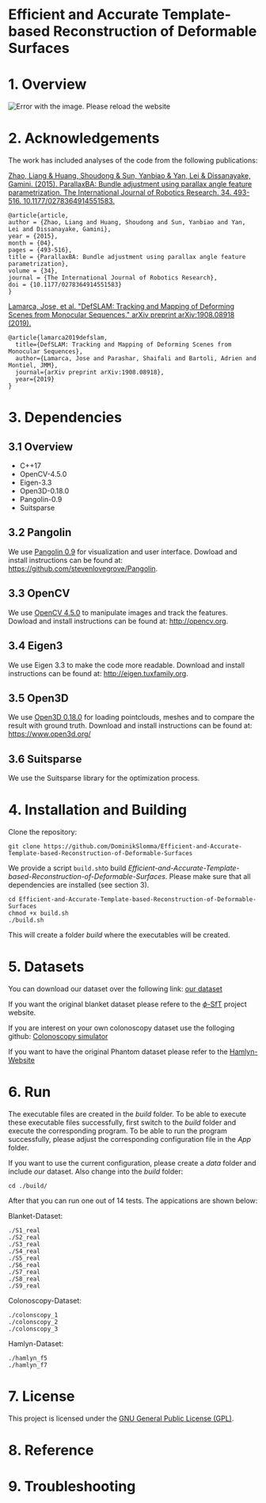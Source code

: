 <h1> Efficient and Accurate Template-based Reconstruction of Deformable Surfaces </h1>


# 1. Overview
![Error with the image. Please reload the website](./doc/Data2.gif)


# 2. Acknowledgements
The work has included analyses of the code from the following publications:

[Zhao, Liang & Huang, Shoudong & Sun, Yanbiao & Yan, Lei & Dissanayake, Gamini. (2015). ParallaxBA: Bundle adjustment using parallax angle feature parametrization. The International Journal of Robotics Research. 34. 493-516. 10.1177/0278364914551583.](https://www.researchgate.net/publication/275260778_ParallaxBA_Bundle_adjustment_using_parallax_angle_feature_parametrization)

```
@article{article,
author = {Zhao, Liang and Huang, Shoudong and Sun, Yanbiao and Yan, Lei and Dissanayake, Gamini},
year = {2015},
month = {04},
pages = {493-516},
title = {ParallaxBA: Bundle adjustment using parallax angle feature parametrization},
volume = {34},
journal = {The International Journal of Robotics Research},
doi = {10.1177/0278364914551583}
}
```

[Lamarca, Jose, et al. "DefSLAM: Tracking and Mapping of Deforming Scenes from Monocular Sequences." arXiv preprint arXiv:1908.08918 (2019).](https://arxiv.org/abs/1908.08918)
```
@article{lamarca2019defslam,
  title={DefSLAM: Tracking and Mapping of Deforming Scenes from Monocular Sequences},
  author={Lamarca, Jose and Parashar, Shaifali and Bartoli, Adrien and Montiel, JMM},
  journal={arXiv preprint arXiv:1908.08918},
  year={2019}
}
```

# 3. Dependencies
## 3.1 Overview
<ul>
    <li>C++17</li>
    <li>OpenCV-4.5.0</li>
    <li>Eigen-3.3</li>
    <li>Open3D-0.18.0</li>
    <li>Pangolin-0.9</li>
    <li>Suitsparse</li>
</ul>

## 3.2 Pangolin
We use [Pangolin 0.9](https://github.com/stevenlovegrove/Pangolin) for visualization and user interface. Dowload and install instructions can be found at: https://github.com/stevenlovegrove/Pangolin.

## 3.3 OpenCV
We use [OpenCV 4.5.0](http://opencv.org) to manipulate images and track the features. Dowload and install instructions can be found at: http://opencv.org.

## 3.4 Eigen3
We use Eigen 3.3 to make the code more readable. Download and install instructions can be found at: http://eigen.tuxfamily.org.

## 3.5 Open3D
We use [Open3D 0.18.0](https://github.com/isl-org/Open3D) for loading pointclouds, meshes and to compare the result with ground truth. Download and install instructions can be found at: https://www.open3d.org/

## 3.6 Suitsparse
We use the Suitsparse library for the optimization process.

# 4. Installation and Building
Clone the repository:
```
git clone https://github.com/DominikSlomma/Efficient-and-Accurate-Template-based-Reconstruction-of-Deformable-Surfaces
```
We provide a script `build.sh`to build *Efficient-and-Accurate-Template-based-Reconstruction-of-Deformable-Surfaces*.
Please make sure that all dependencies are installed (see section 3).
```
cd Efficient-and-Accurate-Template-based-Reconstruction-of-Deformable-Surfaces
chmod +x build.sh
./build.sh
```
This will create a folder *build* where the executables will be created.

# 5. Datasets
You can download our dataset over the following link: [our dataset](https://studentutsedu-my.sharepoint.com/:f:/g/personal/dominik_slomma_student_uts_edu_au/En2xaoWUZQVGmsBuW14nYD4BOoOHps-iM8LH1pO6xcsj0Q?e=8nT7iQ)

If you want the original blanket dataset please refere to the  [$\phi$-SfT](https://4dqv.mpi-inf.mpg.de/phi-SfT/) project website.

If you are interest on your own colonoscopy dataset use the folloging github: [Colonoscopy simulator](https://github.com/zsustc/colon_reconstruction_dataset) 

If you want to have the original Phantom dataset please refer to the [Hamlyn-Website](https://hamlyn.doc.ic.ac.uk/vision/)



# 6. Run
The executable files are created in the *build* folder. To be able to execute these executable files successfully, first switch to the *build* folder and execute the corresponding program. To be able to run the program successfully, please adjust the corresponding configuration file in the *App* folder. 

If you want to use the current configuration, please create a *data* folder and include *our* dataset. Also change into the *build* folder:

```
cd ./build/
```
After that you can run one out of 14 tests. The appications are shown below:

Blanket-Dataset:
```
./S1_real
./S2_real
./S3_real
./S4_real
./S5_real
./S6_real
./S7_real
./S8_real
./S9_real
```
Colonoscopy-Dataset:
```
./colonscopy_1
./colonscopy_2
./colonscopy_3
```
Hamlyn-Dataset:
```
./hamlyn_f5
./hamlyn_f7
```

# 7. License

This project is licensed under the [GNU General Public License (GPL)](https://www.gnu.org/licenses/gpl-3.0.html).


# 8. Reference

# 9. Troubleshooting
